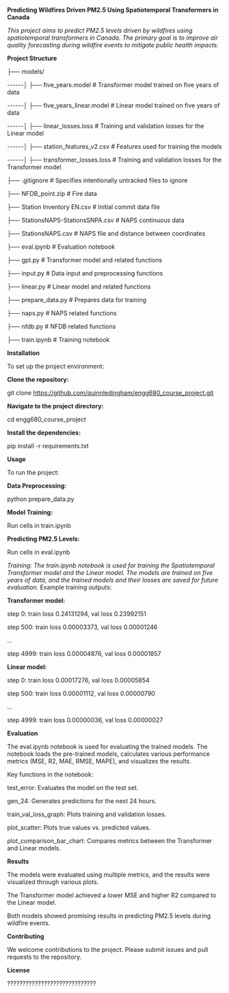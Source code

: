 **Predicting Wildfires Driven PM2.5 Using Spatiotemporal Transformers in Canada**

_This project aims to predict PM2.5 levels driven by wildfires using spatiotemporal transformers in Canada. The primary goal is to improve air quality forecasting during wildfire events to mitigate public health impacts._

**Project Structure**

├── models/

------│   ├── five_years.model          # Transformer model trained on five years of data

------│   ├── five_years_linear.model   # Linear model trained on five years of data

------│   ├── linear_losses.loss        # Training and validation losses for the Linear model

------│   ├── station_features_v2.csv   # Features used for training the models

------│   ├── transformer_losses.loss   # Training and validation losses for the Transformer model

├── .gitignore                    # Specifies intentionally untracked files to ignore

├── NFDB_point.zip                # Fire data

├── Station Inventory EN.csv      # Initial commit data file

├── StationsNAPS-StationsSNPA.csv # NAPS continuous data

├── StationsNAPS.csv              # NAPS file and distance between coordinates

├── eval.ipynb                    # Evaluation notebook

├── gpt.py                        # Transformer model and related functions

├── input.py                      # Data input and preprocessing functions

├── linear.py                     # Linear model and related functions

├── prepare_data.py               # Prepares data for training

├── naps.py                       # NAPS related functions

├── nfdb.py                       # NFDB related functions

├── train.ipynb                   # Training notebook

**Installation**

To set up the project environment:

**Clone the repository:**

git clone https://github.com/quinnledingham/engg680_course_project.git

**Navigate to the project directory:**

cd engg680_course_project

**Install the dependencies:**

pip install -r requirements.txt

**Usage**

To run the project:

**Data Preprocessing:**

python prepare_data.py

**Model Training:**

Run cells in train.ipynb

**Predicting PM2.5 Levels:**

Run cells in eval.ipynb

_Training: 
The train.ipynb notebook is used for training the Spatiotemporal Transformer model and the Linear model. The models are trained on five years of data, and the trained models and their losses are saved for future evaluation._
Example training outputs:

**Transformer model:**

step 0: train loss 0.24131294, val loss 0.23992151

step 500: train loss 0.00003373, val loss 0.00001246

...

step 4999: train loss 0.00004876, val loss 0.00001857

**Linear model:**

step 0: train loss 0.00017276, val loss 0.00005854

step 500: train loss 0.00001112, val loss 0.00000790

...

step 4999: train loss 0.00000036, val loss 0.00000027

**Evaluation**

The eval.ipynb notebook is used for evaluating the trained models. The notebook loads the pre-trained models, calculates various performance metrics (MSE, R2, MAE, RMSE, MAPE), and visualizes the results.

Key functions in the notebook:

test_error: Evaluates the model on the test set.

gen_24: Generates predictions for the next 24 hours.

train_val_loss_graph: Plots training and validation losses.

plot_scatter: Plots true values vs. predicted values.

plot_comparison_bar_chart: Compares metrics between the Transformer and Linear models.

**Results**

The models were evaluated using multiple metrics, and the results were visualized through various plots.

The Transformer model achieved a lower MSE and higher R2 compared to the Linear model.

Both models showed promising results in predicting PM2.5 levels during wildfire events.

**Contributing**

We welcome contributions to the project. Please submit issues and pull requests to the repository.

**License**

?????????????????????????????
